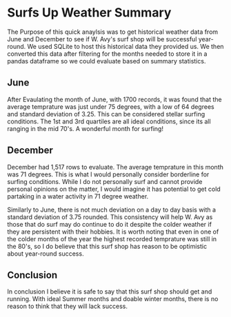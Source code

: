 # Surfs Up Weather Summary

The Purpose of this quick anaylsis was to get historical weather data from June and December to see if W. Avy's surf shop will be successful year-round. We used SQLite to host this historical data they provided us. We then converted this data after filtering for the months needed to store it in a pandas dataframe so we could evaluate based on summary statistics.

## June
After Evaulating the month of June, with 1700 records, it was found that the average temprature was just under 75 degrees, with  a low of 64 degrees and standard deviation of 3.25. This can be considered stellar surfing conditions. The 1st and 3rd quartiles are all ideal conditions, since its all ranging in the mid 70's. A wonderful month for surfing!

## December
December had 1,517 rows to evaluate. The average temprature in this month was 71 degrees. This is what I would personally consider borderline for surfing conditions. While I do not personally surf and cannot provide personal opinions on the matter, I would imagine it has potential to get cold partaking in a water activity in 71 degree weather. 

Similarly to June, there is not much deviation on a day to day basis with a standard deviation of 3.75 rounded. This consistency will help W. Avy as those that do surf may do continue to do it despite the colder weather if they are persistent with their hobbies. It is worth noting that even in one of the colder months of the year the highest recorded temprature was still in the 80's, so I do believe that this surf shop has reason to be optimistic about year-round success. 

## Conclusion

In conclusion I believe it is safe to say that this surf shop should get and running. With ideal Summer months and doable winter months, there is no reason to think that they will lack success. 
